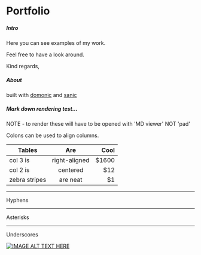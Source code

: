 # Portfolio

##### Intro
Here you can see examples of my work.

Feel free to have a look around.

Kind regards,


##### About
built with [domonic](https://github.com/byteface/domonic/) and [sanic](https://sanic.readthedocs.io/en/latest/)



##### Mark down rendering test...
NOTE - to render these will have to be opened with 'MD viewer' NOT 'pad'

Colons can be used to align columns.

| Tables        | Are           | Cool  |
| ------------- |:-------------:| -----:|
| col 3 is      | right-aligned | $1600 |
| col 2 is      | centered      |   $12 |
| zebra stripes | are neat      |    $1 |


---
Hyphens

***
Asterisks

___
Underscores


[![IMAGE ALT TEXT HERE](http://img.youtube.com/vi/YOUTUBE_VIDEO_ID_HERE/0.jpg)](http://www.youtube.com/watch?v=YOUTUBE_VIDEO_ID_HERE)


